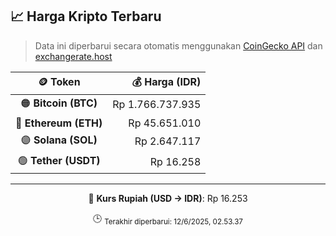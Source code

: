 

<!-- HARGA_KRIPTO -->
## 📈 Harga Kripto Terbaru

> Data ini diperbarui secara otomatis menggunakan [CoinGecko API](https://www.coingecko.com/) dan [exchangerate.host](https://exchangerate.host/)

<div align="center">

| 🪙 Token | 💰 Harga (IDR) |
|:------:|---------------:|
| 🟠 **Bitcoin (BTC)**   | Rp 1.766.737.935 |
| 🔵 **Ethereum (ETH)**  | Rp 45.651.010 |
| 🟣 **Solana (SOL)**    | Rp 2.647.117 |
| 🟢 **Tether (USDT)**   | Rp 16.258 |

---

💱 **Kurs Rupiah (USD → IDR)**: Rp 16.253

🕒 <sub>Terakhir diperbarui: 12/6/2025, 02.53.37</sub>

</div>
<!-- /HARGA_KRIPTO -->